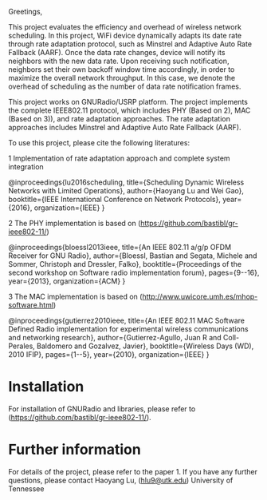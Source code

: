 Greetings,

This project evaluates the efficiency and overhead of wireless network scheduling. In this project, WiFi device dynamically adapts its date rate through rate adaptation protocol, such as Minstrel and Adaptive Auto Rate Fallback (AARF). Once the data rate changes, device will notify its neighbors with the new data rate. Upon receiving such notification, neighbors set their own backoff window time accordingly, in order to maximize the overall network throughput. In this case, we denote the overhead of scheduling as the number of data rate notification frames.

This project works on GNURadio/USRP platform. The project implements the complete IEEE802.11 protocol, which includes PHY (Based on 2), MAC (Based on 3)), and rate adaptation approaches. The rate adaptation approaches includes Minstrel and Adaptive Auto Rate Fallback (AARF).
 
 
To use this project, please cite the following literatures:

1 Implementation of rate adaptation approach and complete system integration

@inproceedings{lu2016scheduling,
  title={Scheduling Dynamic Wireless Networks with Limited Operations},
  author={Haoyang Lu and Wei Gao},
  booktitle={IEEE International Conference on Network Protocols},
  year={2016},
  organization={IEEE}
}

2 The PHY implementation is based on (https://github.com/bastibl/gr-ieee802-11/)

@inproceedings{bloessl2013ieee,
  title={An IEEE 802.11 a/g/p OFDM Receiver for GNU Radio},
  author={Bloessl, Bastian and Segata, Michele and Sommer, Christoph and Dressler, Falko},
  booktitle={Proceedings of the second workshop on Software radio implementation forum},
  pages={9--16},
  year={2013},
  organization={ACM}
}

3 The MAC implementation is based on (http://www.uwicore.umh.es/mhop-software.html)

@inproceedings{gutierrez2010ieee,
  title={An IEEE 802.11 MAC Software Defined Radio implementation for experimental wireless communications and networking research},
  author={Gutierrez-Agullo, Juan R and Coll-Perales, Baldomero and Gozalvez, Javier},
  booktitle={Wireless Days (WD), 2010 IFIP},
  pages={1--5},
  year={2010},
  organization={IEEE}
}

# Installation
For installation of GNURadio and libraries, please refer to (https://github.com/bastibl/gr-ieee802-11/).

# Further information
For details of the project, please refer to the paper 1. If you have any further questions, please contact
Haoyang Lu, (hlu9@utk.edu)
University of Tennessee
